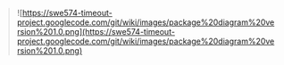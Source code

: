 > ![https://swe574-timeout-project.googlecode.com/git/wiki/images/package%20diagram%20version%201.0.png](https://swe574-timeout-project.googlecode.com/git/wiki/images/package%20diagram%20version%201.0.png)